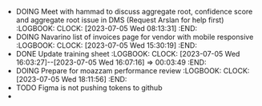 - DOING Meet with hammad to discuss aggregate root, confidence score and aggregate root issue in DMS (Request Arslan for help first)
  :LOGBOOK:
  CLOCK: [2023-07-05 Wed 08:13:31]
  :END:
- DOING Navarino list of invoices page for vendor with mobile responsive
  :LOGBOOK:
  CLOCK: [2023-07-05 Wed 15:30:19]
  :END:
- DONE Update training sheet
  :LOGBOOK:
  CLOCK: [2023-07-05 Wed 16:03:27]--[2023-07-05 Wed 16:07:16] =>  00:03:49
  :END:
- DOING Prepare for moazzam performance review
  :LOGBOOK:
  CLOCK: [2023-07-05 Wed 18:11:56]
  :END:
- TODO Figma is not pushing tokens to github
-